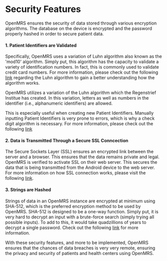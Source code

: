 # Security Features

OpenMRS ensures the security of data stored through various encryption algorithms. The database on the device is encrypted and the password properly hashed in order to secure patient data.

#### 1. Patient Identifiers are Validated

Specifically, OpenMRS uses a variation of Luhn algorithm also known as the 'mod10' algorithm. Simply put, this algorithm has the capacity to validate a variety of identification numbers. In fact, this is commonly used to validate credit card numbers. For more information, please check out the following [link](https://www.geeksforgeeks.org/luhn-algorithm/ "Luhn Algorithm") regarding the Luhn algorithm to gain a better understanding how the algorithm works.

OpenMRS utilizes a variation of the Luhn algorithm which the Regenstrief Institue has created. In this variation, letters as well as numbers in the identifier (i.e., alphanumeric identifiers) are allowed. 

This is especially useful when creating new Patient Identifiers. Manually inputting Patient Identifiers is very prone to errors, which is why a check digit algorithm is necessary. For more information, please check out the following [link](https://wiki.openmrs.org/display/docs/Check+Digit+Algorithm "OpenMRS Luhn Algorithm Documentation") 
#### 2. Data is Transmitted Through a Secure SSL Conncection

The Secure Sockets Layer (SSL) ensures an encrypted link between the server and a browser. This ensures that the data remains private and legal. OpenMRS is verified to activate SSL on their web server. This secures the data that is being transmitted from the Android device to the web server. For more information on how SSL connection works, please visit the following [link](http://info.ssl.com/article.aspx?id=10241 "SSL Conncection").

#### 3. Strings are Hashed

Strings of data in an OpenMRS instance are encrypted at minimum using SHA-512, which is the preferred encryption method to be used by OpenMRS. SHA-512 is designed to be a one-way function. Simply put, it is very hard to decrypt an input with a brute-force search (simply trying all possible inputs). To add to this, it would take quadzillions of years to decrypt a single password. Check out the following [link](https://bitcoin.stackexchange.com/questions/41829/wont-asic-miners-eventually-break-sha-256-encryption "SHA-256") for more information.

With these security features, and more to be implemented, OpenMRS ensures that the chances of data breaches is very very remote, ensuring the privacy and security of patients and health centers using OpenMRS.
